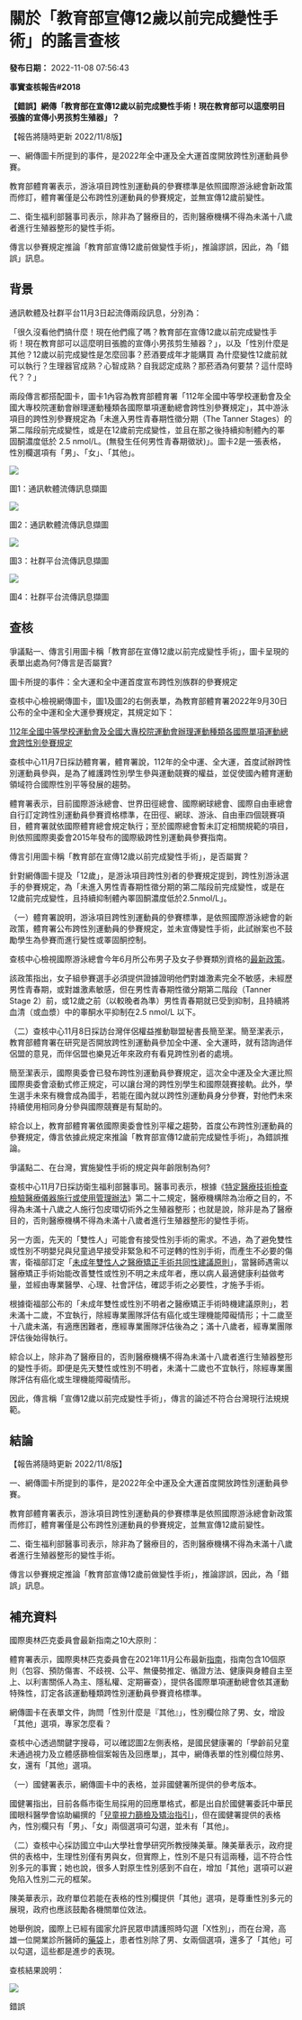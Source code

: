 # 關於「教育部宣傳12歲以前完成變性手術」的謠言查核

**發布日期：** 2022-11-08 07:56:43

**事實查核報告#2018**

**【錯誤】網傳「教育部在宣傳12歲以前完成變性手術！現在教育部可以這麼明目張膽的宣傳小男孩剪生殖器」？**

【報告將隨時更新 2022/11/8版】

一、網傳圖卡所提到的事件，是2022年全中運及全大運首度開放跨性別運動員參賽。

教育部體育署表示，游泳項目跨性別運動員的參賽標準是依照國際游泳總會新政策而修訂，體育署僅是公布跨性別運動員的參賽規定，並無宣傳12歲前變性。

二、衛生福利部醫事司表示，除非為了醫療目的，否則醫療機構不得為未滿十八歲者進行生殖器整形的變性手術。

傳言以參賽規定推論「教育部宣傳12歲前做變性手術」，推論謬誤，因此，為「錯誤」訊息。

## **背景**

通訊軟體及社群平台11月3日起流傳兩段訊息，分別為：

「很久沒看他們搞什麼！現在他們瘋了嗎？教育部在宣傳12歲以前完成變性手術！現在教育部可以這麼明目張膽的宣傳小男孩剪生殖器？」，以及「性別什麼是其他？12歲以前完成變性是怎麼回事？菸酒要成年才能購買 為什麼變性12歲前就可以執行？生理器官成熟？心智成熟？自我認定成熟？那菸酒為何要禁？這什麼時代？？」

兩段傳言都搭配圖卡，圖卡1內容為教育部體育署「112年全國中等學校運動會及全國大專校院運動會辦理運動種類各國際單項運動總會跨性別參賽規定」，其中游泳項目的跨性別參賽規定為「未進入男性青春期性徵分期（The Tanner Stages）的第二階段前完成變性，或是在12歲前完成變性，並且在那之後持續抑制體內的睪固酮濃度低於 2.5 nmol/L。(無發生任何男性青春期徵狀)」。圖卡2是一張表格，性別欄選項有「男」、「女」、「其他」。

![](https://tfc-taiwan.org.tw/wp-content/uploads/original/files/drive_api/20221108_154904-DRWMyL1H-S-TRJ2d.jpeg)

圖1：通訊軟體流傳訊息擷圖

![](https://tfc-taiwan.org.tw/wp-content/uploads/original/files/drive_api/20221108_154904-bI9WpRRMgL6xrbzy.jpeg)

圖2：通訊軟體流傳訊息擷圖

![](https://tfc-taiwan.org.tw/wp-content/uploads/original/files/drive_api/20221108_154904-Ha98Wk55DsY4YlaZ.jpeg)

圖3：社群平台流傳訊息擷圖

![](https://tfc-taiwan.org.tw/wp-content/uploads/original/files/drive_api/20221108_154905-mcGRNcFJN8ORNviT.jpeg)

圖4：社群平台流傳訊息擷圖

## 查核

爭議點一、傳言引用圖卡稱「教育部在宣傳12歲以前完成變性手術」，圖卡呈現的表單出處為何?傳言是否屬實?

圖卡所提的事件：全大運和全中運首度宣布跨性別族群的參賽規定

查核中心檢視網傳圖卡，圖1及圖2的右側表單，為教育部體育署2022年9月30日公布的全中運和全大運參賽規定，其規定如下：

[112年全國中等學校運動會及全國大專校院運動會辦理運動種類各國際單項運動總會跨性別參賽規定](https://www.google.com/url?q=https://www.ntpehs.ttct.edu.tw/wp-content/uploads/sites/71/2022/10/%25E5%25AF%25A6%25E6%2596%25BD%25E8%25A8%2588%25E7%2595%25AB%25E7%25B0%25A1%25E5%25A0%25B1.pdf?fbclid%3DIwAR25PEd1idqotc8e6B6sOfq0zulrnA-rZgy2WvarUFKrVblJrC7aNDjrFUw&sa=D&source=editors&ust=1667897348583381&usg=AOvVaw20UzBv6EDOKlUVemywZoXu)

查核中心11月7日採訪體育署，體育署說，112年的全中運、全大運，首度試辦跨性別運動員參與，是為了維護跨性別學生參與運動競賽的權益，並促使國內體育運動領域符合國際性別平等發展的趨勢。

體育署表示，目前國際游泳總會、世界田徑總會、國際網球總會、國際自由車總會自行訂定跨性別運動員參賽資格標準，在田徑、網球、游泳、自由車四個競賽項目，體育署就依國際體育總會規定執行；至於國際總會暫未訂定相關規範的項目，則依照國際奧委會2015年發布的國際級跨性別運動員參賽指南。

傳言引用圖卡稱「教育部在宣傳12歲以前完成變性手術」，是否屬實？

針對網傳圖卡提及「12歲」，是游泳項目跨性別者的參賽規定提到，跨性別游泳選手的參賽規定，為「未進入男性青春期性徵分期的第二階段前完成變性，或是在12歲前完成變性，且持續抑制體內睪固酮濃度低於2.5nmol/L」。

（一）體育署說明，游泳項目跨性別運動員的參賽標準，是依照國際游泳總會的新政策，體育署公布跨性別運動員的參賽規定，並未宣傳變性手術，此試辦案也不鼓勵學生為參賽而進行變性或睪固酮控制。

查核中心檢視國際游泳總會今年6月所公布男子及女子參賽類別資格的[最新政策](https://www.google.com/url?q=https://resources.fina.org/fina/document/2022/06/19/525de003-51f4-47d3-8d5a-716dac5f77c7/FINA-INCLUSION-POLICY-AND-APPENDICES-FINAL-.pdf&sa=D&source=editors&ust=1667897348584499&usg=AOvVaw0BN8b7pFjBLXtYsQA05frm)。

該政策指出，女子組參賽選手必須提供證據證明他們對雄激素完全不敏感，未經歷男性青春期，或對雄激素敏感，但在男性青春期性徵分期第二階段（Tanner Stage 2）前，或12歲之前（以較晚者為準）男性青春期就已受到抑制，且持續將血清（或血漿）中的睾酮水平抑制在2.5 nmol/L 以下。

（二）查核中心11月8日採訪台灣伴侶權益推動聯盟秘書長簡至潔。簡至潔表示，教育部體育署在研究是否開放跨性別運動員參加全中運、全大運時，就有諮詢過伴侶盟的意見，而伴侶盟也樂見近年來政府有看見跨性別者的處境。

簡至潔表示，國際奧委會已發布跨性別運動員參賽規定，這次全中運及全大運比照國際奧委會滾動式修正規定，可以讓台灣的跨性別學生和國際競賽接軌。此外，學生選手未來有機會成為國手，若能在國內就以跨性別運動員身分參賽，對他們未來持續使用相同身分參與國際競賽是有幫助的。

綜合以上，教育部體育署依國際奧委會性別平權之趨勢，首度公布跨性別運動員的參賽規定，傳言依據此規定來推論「教育部宣傳12歲前完成變性手術」，為錯誤推論。

爭議點二、在台灣，實施變性手術的規定與年齡限制為何?

查核中心11月7日採訪衛生福利部醫事司。醫事司表示，根據《[特定醫療技術檢查檢驗醫療儀器施行或使用管理辦法](https://www.google.com/url?q=https://dep.mohw.gov.tw/DOMA/cp-3132-43826-106.html&sa=D&source=editors&ust=1667897348585241&usg=AOvVaw3iVu2UCLucZ4YqR9Ddmoi4)》第二十二規定，醫療機構除為治療之目的，不得為未滿十八歲之人施行包皮環切術外之生殖器整形；也就是說，除非是為了醫療目的，否則醫療機構不得為未滿十八歲者進行生殖器整形的變性手術。

另一方面，先天的「雙性人」可能會有接受性別手術的需求。不過，為了避免雙性或性別不明嬰兒與兒童過早接受非緊急和不可逆轉的性別手術，而產生不必要的傷害，衛福部訂定「[未成年雙性人之醫療矯正手術共同性建議原則](https://www.google.com/url?q=https://dep.mohw.gov.tw/doma/cp-2708-45096-106.html&sa=D&source=editors&ust=1667897348585605&usg=AOvVaw0pbhc3vvbCo_EmiKUd7qgx)」，當醫師遇需以醫療矯正手術始能改善雙性或性別不明之未成年者，應以病人最適健康利益做考量，並經由專業醫學、心理、社會評估，確認手術之必要性，才施予手術。

根據衛福部公布的「未成年雙性或性別不明者之醫療矯正手術時機建議原則」，若未滿十二歲，不宜執行，除經專業團隊評估有癌化或生理機能障礙情形；十二歲至十八歲未滿，有適應困難者，應經專業團隊評估後為之；滿十八歲者，經專業團隊評估後始得執行。

綜合以上，除非為了醫療目的，否則醫療機構不得為未滿十八歲者進行生殖器整形的變性手術。即便是先天雙性或性別不明者，未滿十二歲也不宜執行，除經專業團隊評估有癌化或生理機能障礙情形。

因此，傳言稱「宣傳12歲以前完成變性手術」，傳言的論述不符合台灣現行法規規範。

## 結論

【報告將隨時更新 2022/11/8版】

一、網傳圖卡所提到的事件，是2022年全中運及全大運首度開放跨性別運動員參賽。

教育部體育署表示，游泳項目跨性別運動員的參賽標準是依照國際游泳總會新政策而修訂，體育署僅是公布跨性別運動員的參賽規定，並無宣傳12歲前變性。

二、衛生福利部醫事司表示，除非為了醫療目的，否則醫療機構不得為未滿十八歲者進行生殖器整形的變性手術。

傳言以參賽規定推論「教育部宣傳12歲前做變性手術」，推論謬誤，因此，為「錯誤」訊息。

## 補充資料

國際奧林匹克委員會最新指南之10大原則：

體育署表示，國際奧林匹克委員會在2021年11月公布最新[指南](https://www.google.com/url?q=https://stillmed.olympics.com/media/Documents/Beyond-the-Games/Human-Rights/IOC-Framework-Fairness-Inclusion-Non-discrimination-2021.pdf&sa=D&source=editors&ust=1667897348586653&usg=AOvVaw0JcoVwrjownV_j0RymEYcK)，指南包含10個原則（包容、預防傷害、不歧視、公平、無優勢推定、循證方法、健康與身體自主至上、以利害關係人為主、隱私權、定期審查），提供各國際單項運動總會依其運動特殊性，訂定各該運動種類跨性別運動員參賽資格標準。

網傳圖卡在表單文件，詢問「性別什麼是『其他』」，性別欄位除了男、女，增設「其他」選項，專家怎麼看？

查核中心透過關鍵字搜尋，可以確認圖2左側表格，是國民健康署的「學齡前兒童未通過視力及立體感篩檢個案報告及回應單」，其中，網傳表單的性別欄位除男、女，還有「其他」選項。

（一）國健署表示，網傳圖卡中的表格，並非國健署所提供的參考版本。

國健署指出，目前各縣市衛生局採用的回應單格式，都是出自於國健署委託中華民國眼科醫學會協助編撰的「[兒童視力篩檢及矯治指引](https://www.google.com/url?q=https://www.hpa.gov.tw/Pages/Detail.aspx?nodeid%3D609%26pid%3D1077&sa=D&source=editors&ust=1667897348587242&usg=AOvVaw22kSBOW0FtvkR25396BUxu)」，但在國健署提供的表格內，性別欄只有「男」、「女」兩個選項可勾選，並未有「其他」。

（二）查核中心採訪國立中山大學社會學研究所教授陳美華。陳美華表示，政府提供的表格中，生理性別僅有男與女，但實際上，性別不是只有這兩種，這不符合性別多元的事實；她也說，很多人對原生性別感到不自在，增加「其他」選項可以避免陷入性別二元的框架。

陳美華表示，政府單位若能在表格的性別欄提供「其他」選項，是尊重性別多元的展現，政府也應該鼓勵各機關單位效法。

她舉例說，國際上已經有國家允許民眾申請護照時勾選「X性別」，而在台灣，高雄一位開業診所醫師的[藥袋](https://www.google.com/url?q=https://www.facebook.com/352770338154107/photos/a.352924224805385.78058.352770338154107/857406307690505/?type%3D3&sa=D&source=editors&ust=1667897348587750&usg=AOvVaw0A97VUgTyvVo9gpxwU-MzA)上，患者性別除了男、女兩個選項，還多了「其他」可以勾選，這些都是進步的表現。

查核結果說明：

![](https://tfc-taiwan.org.tw/wp-content/uploads/2024/10/false-only-img-1.png)

錯誤
